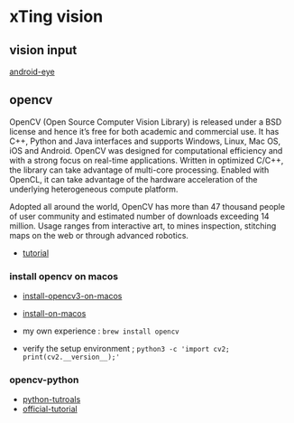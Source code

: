 
# xTing vision

## vision input 
[android-eye](https://github.com/Teaonly/android-eye)


## opencv
[](https://www.opencv.org/)

OpenCV (Open Source Computer Vision Library) is released under a BSD license and hence it’s free for both academic and commercial use. 
It has C++, Python and Java interfaces and supports Windows, Linux, Mac OS, iOS and Android. 
OpenCV was designed for computational efficiency and with a strong focus on real-time applications. Written in optimized C/C++, the library can take advantage of multi-core processing. 
Enabled with OpenCL, it can take advantage of the hardware acceleration of the underlying heterogeneous compute platform.

Adopted all around the world, OpenCV has more than 47 thousand people of user community and estimated number of downloads exceeding 14 million. 
Usage ranges from interactive art, to mines inspection, stitching maps on the web or through advanced robotics.

* [tutorial](https://docs.opencv.org/2.4/doc/tutorials/tutorials.html)


### install opencv on macos
* [install-opencv3-on-macos](https://www.learnopencv.com/install-opencv3-on-macos/)
* [install-on-macos](https://www.pyimagesearch.com/2018/08/17/install-opencv-4-on-macos/)

* my own experience :
`brew install opencv`

* verify the setup environment ;
`python3 -c 'import cv2; print(cv2.__version__);'`


### opencv-python
* [python-tutroals](https://opencv-python-tutroals.readthedocs.io/en/latest/py_tutorials/py_tutorials.html)
* [official-tutorial](https://docs.opencv.org/3.0-beta/doc/py_tutorials/py_tutorials.html)




